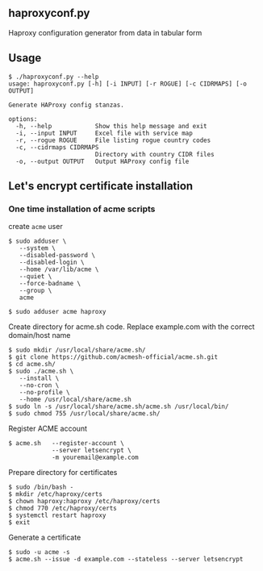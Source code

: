 ## haproxyconf.py

Haproxy configuration generator from data in tabular form

## Usage

```
$ ./haproxyconf.py --help
usage: haproxyconf.py [-h] [-i INPUT] [-r ROGUE] [-c CIDRMAPS] [-o OUTPUT]

Generate HAProxy config stanzas.

options:
  -h, --help            Show this help message and exit
  -i, --input INPUT     Excel file with service map
  -r, --rogue ROGUE     File listing rogue country codes
  -c, --cidrmaps CIDRMAPS
                        Directory with country CIDR files
  -o, --output OUTPUT   Output HAProxy config file
```

## Let's encrypt certificate installation

### One time installation of acme scripts

create `acme` user
```
$ sudo adduser \
   --system \
   --disabled-password \
   --disabled-login \
   --home /var/lib/acme \
   --quiet \
   --force-badname \
   --group \
   acme

$ sudo adduser acme haproxy
```

Create directory for acme.sh code. Replace example.com with
the correct domain/host name
```
$ sudo mkdir /usr/local/share/acme.sh/
$ git clone https://github.com/acmesh-official/acme.sh.git
$ cd acme.sh/
$ sudo ./acme.sh \
   --install \
   --no-cron \
   --no-profile \
   --home /usr/local/share/acme.sh
$ sudo ln -s /usr/local/share/acme.sh/acme.sh /usr/local/bin/
$ sudo chmod 755 /usr/local/share/acme.sh/
```
Register ACME account

```
$ acme.sh   --register-account \
            --server letsencrypt \
            -m youremail@example.com
```

Prepare directory for certificates

```
$ sudo /bin/bash -
$ mkdir /etc/haproxy/certs
$ chown haproxy:haproxy /etc/haproxy/certs
$ chmod 770 /etc/haproxy/certs
$ systemctl restart haproxy
$ exit
```

Generate a certificate

```
$ sudo -u acme -s
$ acme.sh --issue -d example.com --stateless --server letsencrypt


